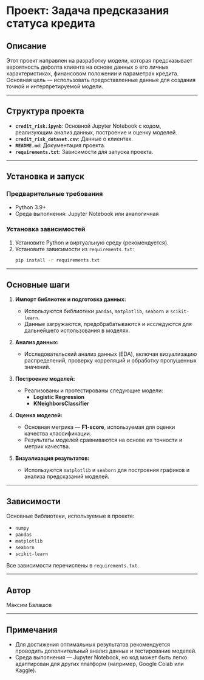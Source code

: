 # Проект: Задача предсказания статуса кредита

## Описание
Этот проект направлен на разработку модели, которая предсказывает вероятность дефолта клиента на основе данных о его личных характеристиках, финансовом положении и параметрах кредита. Основная цель — использовать предоставленные данные для создания точной и интерпретируемой модели.

---

## Структура проекта

- **`credit_risk.ipynb`**: Основной Jupyter Notebook с кодом, реализующим анализ данных, построение и оценку моделей.
- **`credit_risk_dataset.csv`**: Данные о клиентах.  
- **`README.md`**: Документация проекта.
- **`requirements.txt`**: Зависимости для запуска проекта.

---

## Установка и запуск

### Предварительные требования
- Python 3.9+
- Среда выполнения: Jupyter Notebook или аналогичная

### Установка зависимостей
1. Установите Python и виртуальную среду (рекомендуется).
2. Установите зависимости из `requirements.txt`:
   ```bash
   pip install -r requirements.txt
   ```
---

## Основные шаги

1. **Импорт библиотек и подготовка данных:**
   - Используются библиотеки `pandas`, `matplotlib`, `seaborn` и `scikit-learn`.
   - Данные загружаются, предобрабатываются и исследуются для дальнейшего использования в моделях.

2. **Анализ данных:**
   - Исследовательский анализ данных (EDA), включая визуализацию распределений, проверку корреляций и обработку пропущенных значений.

3. **Построение моделей:**
   - Реализованы и протестированы следующие модели:
     - **Logistic Regression**
     - **KNeighborsClassifier**

4. **Оценка моделей:**
   - Основная метрика — **F1-score**, используемая для оценки качества классификации.
   - Результаты моделей сравниваются на основе их точности и метрик качества.

5. **Визуализация результатов:**
   - Используются `matplotlib` и `seaborn` для построения графиков и анализа предсказаний моделей.

---

## Зависимости

Основные библиотеки, используемые в проекте:
- `numpy`
- `pandas`
- `matplotlib`
- `seaborn`
- `scikit-learn`

Все зависимости перечислены в `requirements.txt`.

---

## Автор
Максим Балашов

---

## Примечания
- Для достижения оптимальных результатов рекомендуется проводить дополнительный анализ данных и тестирование моделей.
- Среда выполнения — Jupyter Notebook, но код может быть легко адаптирован для других платформ (например, Google Colab или Kaggle).

